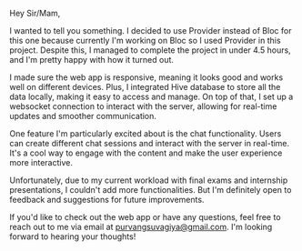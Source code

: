 Hey Sir/Mam,

I wanted to tell you something. I decided to use Provider instead of Bloc for this one because currently I'm working on Bloc so I used Provider in this project. Despite this, I managed to complete the project in under 4.5 hours, and I'm pretty happy with how it turned out.

I made sure the web app is responsive, meaning it looks good and works well on different devices. Plus, I integrated Hive database to store all the data locally, making it easy to access and manage. On top of that, I set up a websocket connection to interact with the server, allowing for real-time updates and smoother communication.

One feature I'm particularly excited about is the chat functionality. Users can create different chat sessions and interact with the server in real-time. It's a cool way to engage with the content and make the user experience more interactive.

Unfortunately, due to my current workload with final exams and internship presentations, I couldn't add more functionalities. But I'm definitely open to feedback and suggestions for future improvements.

If you'd like to check out the web app or have any questions, feel free to reach out to me via email at purvangsuvagiya@gmail.com. I'm looking forward to hearing your thoughts!
